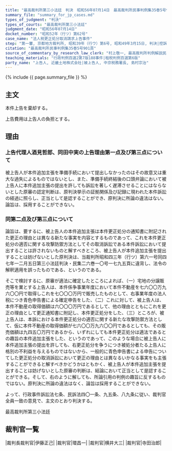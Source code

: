 ```yaml
---
title: "最高裁判所第三小法廷　判決　昭和56年07月14日　最高裁判所民事判例集35巻5号901頁"
summary_file: "summary_for_jp_cases.md"
types_of_judgment: "判決"
types_of_courts: "最高裁判所第三小法廷"
judgment_date: "昭和56年07月14日"
docket_number: "昭和52年（行ツ）第62号"
case_name: "法人税更正処分取消請求上告事件"
step: "第一審, 京都地方裁判所, 昭和39年（行ウ）第6号, 昭和49年3月15日, 判決|控訴審, 大阪高等裁判所, 昭和49年（行コ）第50号, 昭和52年1月27日, 判決"
citation: "最高裁判所民事判例集35巻5号901頁"
source_of_commentary_by_research_law_clerk: "村上敬一, 最高裁判所判例解説民事篇昭和56年度433頁|村上敬一, 法曹時報37巻12号"
teaching_materials: "行政判例百選2第7版188事件|租税判例百選第6版"
party_name: "上告人, 近畿土地株式会社|被上告人, 中京税務署長, 島村宗治"
---
```




{% include {{ page.summary_file }}  %}




## 主文



本件上告を棄却する。

上告費用は上告人の負担とする。





## 理由



### 上告代理人酒見哲郎、同田中実の上告理由第一点及び第三点について

被上告人が本件追加主張を準備手続において提出しなかったのはその故意又は重大な過失によるものではないとし、また、準備手続終結後の口頭弁論において被上告人に本件追加主張の提出を許しても訴訟を著しく遅滞させることにはならないとした原審の認定判断は、原判決挙示の証拠関係及び記録に現われた本件訴訟の経過に照らし、正当として是認することができ、原判決に所論の違法はない。論旨は、採用することができない。

### 同第二点及び第三点について

論旨は、要するに、被上告人の本件追加主張は本件更正処分の通知書に附記された更正の理由とは異なる新たな事実を内容とするものであって、これを本件更正処分の適否に関する攻撃防禦方法としてその取消訴訟である本件訴訟において提出することは許されないものと解すべきところ、被上告人が本件追加主張を提出することは妨げないとした原判決は、当裁判所昭和四三年（行ツ）第六一号同四七年一二月五日第三小法廷判決・民集二六巻一〇号一七九五頁に違背し、法令の解釈適用を誤ったものである、というのである。

そこで検討するに、原審が適法に確定したところによれば、（一）宅地の分譲販売等を業とする上告人は、本件係争事業年度において本件不動産を七六〇〇万九六〇〇円で取得しこれを七〇〇〇万円で販売したものとして、右事業年度の法人税につき青色申告書による確定申告をした、（二）これに対して、被上告人は、本件不動産の取得価額は六〇〇〇万円であるとして、他の理由とともにこれを更正の理由として更正通知書に附記し、本件更正処分をした、（三）ところが、被上告人は、本訴における本件更正処分の適否に関する新たな攻撃防禦方法として、仮に本件不動産の取得価額が七六〇〇万九六〇〇円であるとしても、その販売価額は九四五〇万円であるから、いずれにしても本件更正処分は適法であるとの趣旨の本件追加主張をした、というのであって、このような場合に被上告人に本件追加主張の提出を許しても、右更正処分を争うにつき被処分者たる上告人に格別の不利益を与えるものではないから、一般的に青色申告書による申告についてした更正処分の取消訴訟において更正の理由とは異なるいかなる事実をも主張することができると解すべきかどうかはともかく、被上告人が本件追加主張を提出することは妨げないとした原審の判断は、結論において正当として是認することができる。そして、右のように解しても、所論引用の判例の趣旨に反するものではない。原判決に所論の違法はなく、論旨は採用することができない。

よって、行政事件訴訟法七条、民訴法四〇一条、九五条、八九条に従い、裁判官全員一致の意見で、主文のとおり判決する。

最高裁判所第三小法廷

## 裁判官一覧

|裁判長裁判官|伊藤正己|
|裁判官|環昌一|
|裁判官|横井大三|
|裁判官|寺田治郎|

